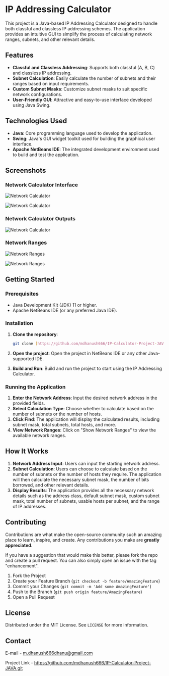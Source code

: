 # IP Addressing Calculator

This project is a Java-based IP Addressing Calculator designed to handle both classful and classless IP addressing schemes. The application provides an intuitive GUI to simplify the process of calculating network ranges, subnets, and other relevant details.

## Features

- **Classful and Classless Addressing**: Supports both classful (A, B, C) and classless IP addressing.
- **Subnet Calculation**: Easily calculate the number of subnets and their ranges based on input requirements.
- **Custom Subnet Masks**: Customize subnet masks to suit specific network configurations.
- **User-Friendly GUI**: Attractive and easy-to-use interface developed using Java Swing.
  
## Technologies Used

- **Java**: Core programming language used to develop the application.
- **Swing**: Java's GUI widget toolkit used for building the graphical user interface.
- **Apache NetBeans IDE**: The integrated development environment used to build and test the application.

## Screenshots

### Network Calculator Interface
![Network Calculator](imgs/network_ranges.png)

![Network Calculator](imgs/network_calculator.png)

### Network Calculator Outputs

![Network Calculator](imgs/result.png)

### Network Ranges
![Network Ranges](imgs/network_ranges1.png)

![Network Ranges](imgs/network_ranges2.png)

## Getting Started

### Prerequisites

- Java Development Kit (JDK) 11 or higher.
- Apache NetBeans IDE (or any preferred Java IDE).

### Installation

1. **Clone the repository**:
   ```bash
   git clone [https://github.com/mdhanush666/IP-Calculator-Project-JAVA.git]
   ```

2. **Open the project**: Open the project in NetBeans IDE or any other Java-supported IDE.
3. **Build and Run**: Build and run the project to start using the IP Addressing Calculator.

### Running the Application

1. **Enter the Network Address**: Input the desired network address in the provided fields.
2. **Select Calculation Type**: Choose whether to calculate based on the number of subnets or the number of hosts.
3. **Click Find**: The application will display the calculated results, including subnet mask, total subnets, total hosts, and more.
4. **View Network Ranges**: Click on "Show Network Ranges" to view the available network ranges.

## How It Works

1. **Network Address Input**: Users can input the starting network address.
2. **Subnet Calculation**: Users can choose to calculate based on the number of subnets or the number of hosts they require. The application will then calculate the necessary subnet mask, the number of bits borrowed, and other relevant details.
3. **Display Results**: The application provides all the necessary network details such as the address class, default subnet mask, custom subnet mask, total number of subnets, usable hosts per subnet, and the range of IP addresses.


## Contributing

Contributions are what make the open-source community such an amazing place to learn, inspire, and create. Any contributions you make are **greatly appreciated**.

If you have a suggestion that would make this better, please fork the repo and create a pull request. You can also simply open an issue with the tag "enhancement".

1. Fork the Project
2. Create your Feature Branch (`git checkout -b feature/AmazingFeature`)
3. Commit your Changes (`git commit -m 'Add some AmazingFeature'`)
4. Push to the Branch (`git push origin feature/AmazingFeature`)
5. Open a Pull Request

## License

Distributed under the MIT License. See `LICENSE` for more information.

## Contact

E-mail        - m.dhanush666dhanu@gmail.com

Project Link  - https://github.com/mdhanush666/IP-Calculator-Project-JAVA.git



